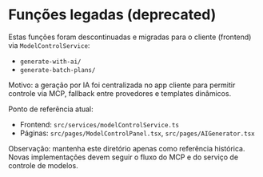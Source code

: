 # Funções legadas (deprecated)

Estas funções foram descontinuadas e migradas para o cliente (frontend) via `ModelControlService`:

- `generate-with-ai/`
- `generate-batch-plans/`

Motivo: a geração por IA foi centralizada no app cliente para permitir controle via MCP, fallback entre provedores e templates dinâmicos.

Ponto de referência atual:
- Frontend: `src/services/modelControlService.ts`
- Páginas: `src/pages/ModelControlPanel.tsx`, `src/pages/AIGenerator.tsx`

Observação: mantenha este diretório apenas como referência histórica. Novas implementações devem seguir o fluxo do MCP e do serviço de controle de modelos.
